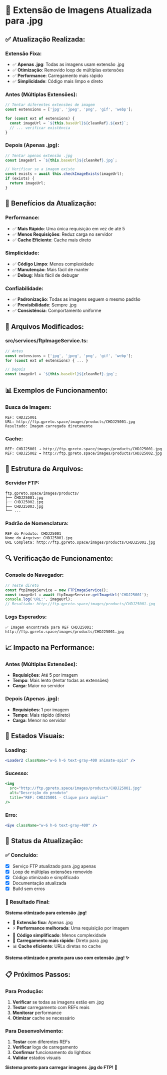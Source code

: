 # 📸 Extensão de Imagens Atualizada para .jpg

## ✅ **Atualização Realizada:**

### **Extensão Fixa:**
- ✅ **Apenas .jpg**: Todas as imagens usam extensão .jpg
- ✅ **Otimização**: Removido loop de múltiplas extensões
- ✅ **Performance**: Carregamento mais rápido
- ✅ **Simplicidade**: Código mais limpo e direto

### **Antes (Múltiplas Extensões):**
```typescript
// Tentar diferentes extensões de imagem
const extensions = ['jpg', 'jpeg', 'png', 'gif', 'webp'];

for (const ext of extensions) {
  const imageUrl = `${this.baseUrl}${cleanRef}.${ext}`;
  // ... verificar existência
}
```

### **Depois (Apenas .jpg):**
```typescript
// Tentar apenas extensão .jpg
const imageUrl = `${this.baseUrl}${cleanRef}.jpg`;

// Verificar se a imagem existe
const exists = await this.checkImageExists(imageUrl);
if (exists) {
  return imageUrl;
}
```

## 🚀 **Benefícios da Atualização:**

### **Performance:**
- ✅ **Mais Rápido**: Uma única requisição em vez de até 5
- ✅ **Menos Requisições**: Reduz carga no servidor
- ✅ **Cache Eficiente**: Cache mais direto

### **Simplicidade:**
- ✅ **Código Limpo**: Menos complexidade
- ✅ **Manutenção**: Mais fácil de manter
- ✅ **Debug**: Mais fácil de debugar

### **Confiabilidade:**
- ✅ **Padronização**: Todas as imagens seguem o mesmo padrão
- ✅ **Previsibilidade**: Sempre .jpg
- ✅ **Consistência**: Comportamento uniforme

## 🔧 **Arquivos Modificados:**

### **src/services/ftpImageService.ts:**
```typescript
// Antes
const extensions = ['jpg', 'jpeg', 'png', 'gif', 'webp'];
for (const ext of extensions) { ... }

// Depois
const imageUrl = `${this.baseUrl}${cleanRef}.jpg`;
```

## 📊 **Exemplos de Funcionamento:**

### **Busca de Imagem:**
```
REF: CHDJ25001
URL: http://ftp.gpreto.space/images/products/CHDJ25001.jpg
Resultado: Imagem carregada diretamente
```

### **Cache:**
```
REF: CHDJ25001 → http://ftp.gpreto.space/images/products/CHDJ25001.jpg
REF: CHDJ25002 → http://ftp.gpreto.space/images/products/CHDJ25002.jpg
```

## 🎯 **Estrutura de Arquivos:**

### **Servidor FTP:**
```
ftp.gpreto.space/images/products/
├── CHDJ25001.jpg
├── CHDJ25002.jpg
├── CHDJ25003.jpg
└── ...
```

### **Padrão de Nomenclatura:**
```
REF do Produto: CHDJ25001
Nome do Arquivo: CHDJ25001.jpg
URL Completa: http://ftp.gpreto.space/images/products/CHDJ25001.jpg
```

## 🔍 **Verificação de Funcionamento:**

### **Console do Navegador:**
```javascript
// Teste direto
const ftpImageService = new FTPImageService();
const imageUrl = await ftpImageService.getImageUrl('CHDJ25001');
console.log('URL:', imageUrl);
// Resultado: http://ftp.gpreto.space/images/products/CHDJ25001.jpg
```

### **Logs Esperados:**
```
✅ Imagem encontrada para REF CHDJ25001: http://ftp.gpreto.space/images/products/CHDJ25001.jpg
```

## 📈 **Impacto na Performance:**

### **Antes (Múltiplas Extensões):**
- **Requisições**: Até 5 por imagem
- **Tempo**: Mais lento (tentar todas as extensões)
- **Carga**: Maior no servidor

### **Depois (Apenas .jpg):**
- **Requisições**: 1 por imagem
- **Tempo**: Mais rápido (direto)
- **Carga**: Menor no servidor

## 🎨 **Estados Visuais:**

### **Loading:**
```jsx
<Loader2 className="w-6 h-6 text-gray-400 animate-spin" />
```

### **Sucesso:**
```jsx
<img
  src="http://ftp.gpreto.space/images/products/CHDJ25001.jpg"
  alt="Descrição do produto"
  title="REF: CHDJ25001 - Clique para ampliar"
/>
```

### **Erro:**
```jsx
<Eye className="w-6 h-6 text-gray-400" />
```

## 🚀 **Status da Atualização:**

### **✅ Concluído:**
- [x] Serviço FTP atualizado para .jpg apenas
- [x] Loop de múltiplas extensões removido
- [x] Código otimizado e simplificado
- [x] Documentação atualizada
- [x] Build sem erros

### **🎯 Resultado Final:**

**Sistema otimizado para extensão .jpg!**

- 📸 **Extensão fixa**: Apenas .jpg
- ⚡ **Performance melhorada**: Uma requisição por imagem
- 🎯 **Código simplificado**: Menos complexidade
- 🚀 **Carregamento mais rápido**: Direto para .jpg
- 📊 **Cache eficiente**: URLs diretas no cache

**Sistema otimizado e pronto para uso com extensão .jpg! ✨**

## 📋 **Próximos Passos:**

### **Para Produção:**
1. **Verificar** se todas as imagens estão em .jpg
2. **Testar** carregamento com REFs reais
3. **Monitorar** performance
4. **Otimizar** cache se necessário

### **Para Desenvolvimento:**
1. **Testar** com diferentes REFs
2. **Verificar** logs de carregamento
3. **Confirmar** funcionamento do lightbox
4. **Validar** estados visuais

**Sistema pronto para carregar imagens .jpg do FTP! 🚀**
